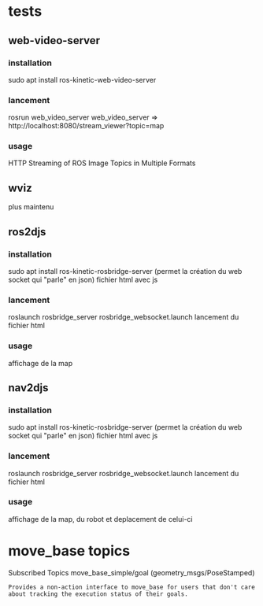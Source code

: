 # tests

## web-video-server

### installation

sudo apt install ros-kinetic-web-video-server

### lancement

rosrun web_video_server web_video_server
=> http://localhost:8080/stream_viewer?topic=map

### usage
HTTP Streaming of ROS Image Topics in Multiple Formats

## wviz

plus maintenu

## ros2djs

### installation

sudo apt install ros-kinetic-rosbridge-server
(permet la création du web socket qui "parle" en json)
fichier html avec js

### lancement

roslaunch rosbridge_server rosbridge_websocket.launch
lancement du fichier html

### usage

affichage de la map

## nav2djs

### installation

sudo apt install ros-kinetic-rosbridge-server
(permet la création du web socket qui "parle" en json)
fichier html avec js

### lancement

roslaunch rosbridge_server rosbridge_websocket.launch
lancement du fichier html

### usage

affichage de la map, du robot et deplacement de celui-ci

# move_base topics
Subscribed Topics
move_base_simple/goal (geometry_msgs/PoseStamped)

    Provides a non-action interface to move_base for users that don't care about tracking the execution status of their goals.
